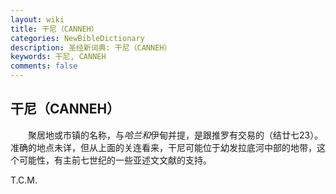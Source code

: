 ```yaml
---
layout: wiki
title: 干尼（CANNEH）
categories: NewBibleDictionary
description: 圣经新词典: 干尼（CANNEH）
keywords: 干尼, CANNEH
comments: false
---
```


## 干尼（CANNEH）

　　聚居地或市镇的名称，与*哈兰和*伊甸并提，是跟推罗有交易的（结廿七23）。准确的地点未详，但从上面的关连看来，干尼可能位于幼发拉底河中部的地带，这个可能性，有主前七世纪的一些亚述文文献的支持。

T.C.M.






